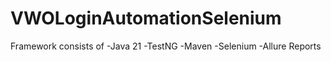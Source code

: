 # VWOLoginAutomationSelenium
Framework consists of
-Java 21
-TestNG
-Maven
-Selenium
-Allure Reports
